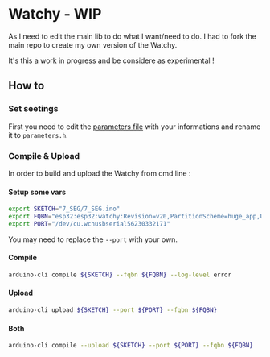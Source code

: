 # Watchy - WIP

As I need to edit the main lib to do what I want/need to do. I had to fork the main repo to create my own version of the Watchy.

It's this a work in progress and be considere as experimental !

## How to

### Set seetings

First you need to edit the [parameters file](7_SEG/parameters.h.example) with your informations and rename it to `parameters.h`.

### Compile & Upload

In order to build and upload the Watchy from cmd line :

#### Setup some vars

```bash
export SKETCH="7_SEG/7_SEG.ino"
export FQBN="esp32:esp32:watchy:Revision=v20,PartitionScheme=huge_app,UploadSpeed=921600,DebugLevel=none"
export PORT="/dev/cu.wchusbserial56230332171"
```

You may need to replace the `--port` with your own.

#### Compile

```bash
arduino-cli compile ${SKETCH} --fqbn ${FQBN} --log-level error
```

#### Upload

```bash
arduino-cli upload ${SKETCH} --port ${PORT} --fqbn ${FQBN}
```

#### Both

```bash
arduino-cli compile --upload ${SKETCH} --port ${PORT} --fqbn ${FQBN}
```
